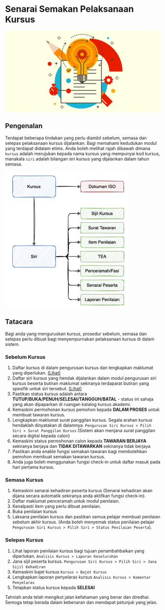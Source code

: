 # Senarai Semakan Pelaksanaan Kursus

<img src="../img/checklist.jpg">

## Pengenalan 

Terdapat beberapa tindakan yang perlu diambil sebelum, semasa dan selepas pelaksanaan kursus dijalankan. Bagi memahami kedudukan modul yang terdapat didalam etims. Anda boleh melihat rajah dibawah dimana `kursus` adalah merujukan kepada nama kursus yang mempunyai kod kursus, manakala `siri` adalah bilangan siri kursus yang dijalankan dalam tahun semasa.

<img src="../img/course_diagram.png" width='400px'>

## Tatacara

Bagi anda yang menguruskan kursus, prosedur sebelum, semasa dan selepas perlu dibuat bagi menyempurnakan pelaksanaan kursus di dalam sistem.

### Sebelum Kursus

1. Daftar kursus di dalam pengurusan kursus dan lengkapkan maklumat yang diperlukan. <a href="https://academy.jpj.gov.my/etraining/cp/kursus.php" target="_blank">(Lihat)</a>
2. Daftar siri kursus yang hendak dijalankan dalam modul pengurusan siri kursus beserta butiran maklumat sekiranya terdaparat butiran yang spesifik untuk siri tersebut. <a href="https://academy.jpj.gov.my/etraining/cp/sesimanage.php" target="_blank">(Lihat)</a>
3. Pastikan status kursus adalah antara  **TUTUP/BUKA/PENUH/SELESAI/TANGGUH/BATAL** - status ini sahaja yang akan dipaparkan di ruangan katalog kursus akademi.
4. Kemaskini permohonan kursus pemohon kepada **DALAM PROSES** untuk membuat tawaran kursus. 
5. Lengkapkan maklumat surat panggilan kursus. Segala arahan kursus hendaklah dinyatakan di dalamnya. `Pengurusan Siri Kursus > Pilih Siri > Surat Panggilan Kursus` (Sistem akan menjana surat panggilan secara digital kepada calon)
6. Kemaskini status permohonan calon kepada  **TAWARAN BERJAYA** sekiranya berjaya dan **TIDAK DITAWARKAN** sekiranya tidak berjaya
7. Pastikan anda enable fungsi semakan tawaran bagi membolehkan pemohon membuat semakan tawaran kursus.
8. Anda juga boleh menggunakan fungsi check-in untuk daftar masuk pada hari pertama kursus. 

### Semasa Kursus

1. Kemaskini senarai kehadiran peserta kursus (Senarai kehadiran akan dijana secara automatik sekiranya anda aktifkan fungsi check-in).
2. Daftar maklumat penceramah untuk modul penilaian. 
3. Kenalpasti item yang perlu dibuat penilaian.
4. Buka penilaian kursus 
5. Laksana penilaian kursus dan pastikan semua pelajar membuat penilaian sebelum akhir kursus. (Anda boleh menyemak status penilaian pelajar `Pengurusan Siri Kursus > Pilih Siri > Status Penilaian Peserta`).

### Selepas Kursus

1. Lihat laporan penilaian kursus bagi tujuan penambahbaikan yang diperlukan. `Analisis Kursus > Laporan Keseluruhan`
2. Jana sijil peserta kursus. `Pengurusan Siri Kursus > Pilih Siri > Jana Sijil Kehadiran`
3. Kemaskini bajet kursus `Kursus > Bajet Kursus`
4. Lengkapkan laporan penyelaras kursus `Analisis Kursus > Komentar Penyelaras`
5. Tetapkan status kursus kepada **SELESAI**

Tahniah anda telah mengikut jalan kefahaman yang benar dan diredhai. Semoga tetap berada dalam kebenaran dan mendapat petunjuk yang jelas.


